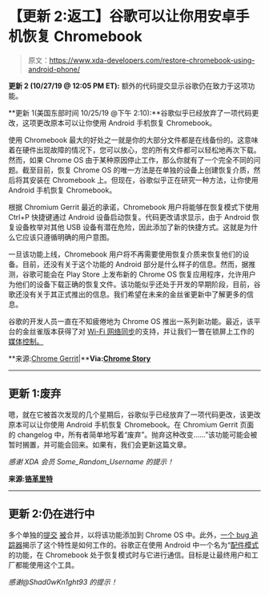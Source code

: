 # 【更新 2:返工】谷歌可以让你用安卓手机恢复 Chromebook

> 原文：<https://www.xda-developers.com/restore-chromebook-using-android-phone/>

**更新 2 (10/27/19 @ 12:05 PM ET):** 额外的代码提交显示谷歌仍在致力于这项功能。

**更新 1(美国东部时间 10/25/19 @下午 2:10):**谷歌似乎已经放弃了一项代码更改，这项更改原本可以让你使用 Android 手机恢复 Chromebook。

使用 Chromebook 最大的好处之一就是你的大部分文件都是在线备份的。这意味着在硬件出现故障的情况下，您可以放心，您的所有文件都可以轻松地再次下载。然而，如果 Chrome OS 由于某种原因停止工作，那么你就有了一个完全不同的问题。截至目前，恢复 Chrome OS 的唯一方法是在单独的设备上创建恢复介质，然后将其安装在 Chromebook 上。但现在，谷歌似乎正在研究一种方法，让你使用 Android 手机恢复 Chromebook。

根据 Chromium Gerrit 最近的承诺，Chromebook 用户将能够在恢复模式下使用 Ctrl+P 快捷键通过 Android 设备启动恢复。代码更改请求显示，由于 Android 恢复设备枚举对其他 USB 设备有潜在危险，因此添加了新的快捷方式。这就是为什么它应该只遵循明确的用户意图。

一旦该功能上线，Chromebook 用户将不再需要使用恢复介质来恢复他们的设备。目前，还没有关于这个功能的 Android 部分是什么样子的信息。然而，据推测，谷歌可能会在 Play Store 上发布新的 Chrome OS 恢复应用程序，允许用户为他们的设备下载正确的恢复文件。该功能似乎还处于开发的早期阶段，目前，谷歌还没有关于其正式推出的信息。我们希望在未来的金丝雀更新中了解更多的信息。

谷歌的开发人员一直在不知疲倦地为 Chrome OS 推出一系列新功能。最近，该平台的金丝雀版本获得了对 [Wi-Fi 网络同步](https://www.xda-developers.com/chrome-os-wi-fi-network-sync/)的支持，并让我们一瞥在锁屏上工作的[媒体控制。](https://www.xda-developers.com/chrome-os-79-media-controls-lock-screen/)

**来源:[Chrome Gerrit](https://chromium-review.googlesource.com/c/chromiumos/platform/vboot_reference/+/1832460)|****Via:[Chrome Story](https://www.chromestory.com/2019/10/chromebook-recovery-using-android-phone/)**

* * *

## 更新 1:废弃

嗯，就在它被首次发现的几个星期后，谷歌似乎已经放弃了一项代码更改，该更改原本可以让你使用 Android 手机恢复 Chromebook。在 Chromium Gerrit 页面的 changelog 中，所有者简单地写着“废弃”。抛弃这种改变……”该功能可能会被暂时搁置，并可能会回来。如果有，我们会更新这篇文章。

*感谢 XDA 会员 Some_Random_Username 的提示！*

**来源:[铬革里特](https://chromium-review.googlesource.com/c/chromiumos/platform/vboot_reference/+/1832460/1#message-01aa92619365edcb5d234bd8509beaecc47181dd)**

* * *

## 更新 2:仍在进行中

多个单独的[提交](https://chromium-review.googlesource.com/c/chromiumos/platform/depthcharge/+/1827841) [被](https://chromium-review.googlesource.com/c/chromiumos/platform/initramfs/+/1745186)合并，以将该功能添加到 Chrome OS 中。此外，[一个 bug 追踪器](https://bugs.chromium.org/p/chromium/issues/detail?id=972872)揭示了这个特性是如何工作的。谷歌正在使用 Android 中一个名为“[配件模式](https://source.android.com/devices/accessories/aoa)的功能，在 Chromebook 处于恢复模式时与它进行通信。目标是让最终用户和工厂都能使用这个工具。

*感谢@Shad0wKn1ght93 的提示！*